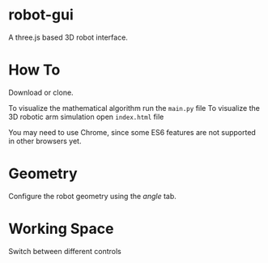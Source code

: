# robot-gui
A three.js based 3D robot interface. 

# How To
Download or clone.

To visualize the mathematical algorithm run the `main.py` file
To visualize the 3D robotic arm simulation open `index.html` file

You may need to use Chrome, since some ES6 features are not supported in other browsers yet.

# Geometry
Configure the robot geometry using the *angle* tab.

# Working Space
Switch between different controls

